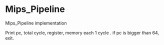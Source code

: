 # Mips_Pipeline
Mips_Pipeline implementation

Print pc, total cycle, register, memory each 1 cycle .
if pc is bigger than 64, exit.

